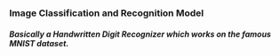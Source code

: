 ### Image Classification and Recognition Model

##### Basically a Handwritten Digit Recognizer which works on the famous MNIST dataset.
